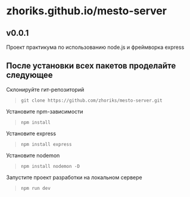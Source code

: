 # zhoriks.github.io/mesto-server

## v0.0.1

Проект практикума по использованию node.js и фреймворка express

## После установки всех пакетов проделайте следующее

Склонируйте гит-репозиторий
>`git clone https://github.com/zhoriks/mesto-server.git`

Установите npm-зависимости
>`npm install`

Установите express
>`npm install express`

Установите nodemon
>`npm install nodemon -D`

Запустите проект разработки на локальном сервере
>`npm run dev`
